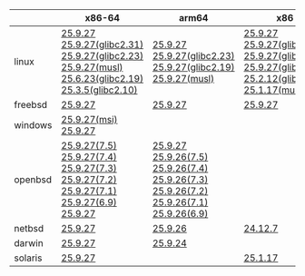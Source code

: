 ||x86-64|arm64|x86|ppc64le|armv7|armel|
| --- | --- | --- | --- | --- | --- | --- |
|linux|[25.9.27](https://github.com/roswell/sbcl_head/releases/download/25.9.27/sbcl-25.9.27-x86-64-linux-binary.tar.bz2)<br />[25.9.27(glibc2.31)](https://github.com/roswell/sbcl_head/releases/download/25.9.27/sbcl-25.9.27-x86-64-linux-glibc2.31-binary.tar.bz2)<br />[25.9.27(glibc2.23)](https://github.com/roswell/sbcl_head/releases/download/25.9.27/sbcl-25.9.27-x86-64-linux-glibc2.23-binary.tar.bz2)<br />[25.9.27(musl)](https://github.com/roswell/sbcl_head/releases/download/25.9.27/sbcl-25.9.27-x86-64-linux-musl-binary.tar.bz2)<br />[25.6.23(glibc2.19)](https://github.com/roswell/sbcl_head/releases/download/25.6.23/sbcl-25.6.23-x86-64-linux-glibc2.19-binary.tar.bz2)<br />[25.3.5(glibc2.10)](https://github.com/roswell/sbcl_head/releases/download/25.3.5/sbcl-25.3.5-x86-64-linux-glibc2.10-binary.tar.bz2)<br />|[25.9.27](https://github.com/roswell/sbcl_head/releases/download/25.9.27/sbcl-25.9.27-arm64-linux-binary.tar.bz2)<br />[25.9.27(glibc2.23)](https://github.com/roswell/sbcl_head/releases/download/25.9.27/sbcl-25.9.27-arm64-linux-glibc2.23-binary.tar.bz2)<br />[25.9.27(glibc2.19)](https://github.com/roswell/sbcl_head/releases/download/25.9.27/sbcl-25.9.27-arm64-linux-glibc2.19-binary.tar.bz2)<br />[25.9.27(musl)](https://github.com/roswell/sbcl_head/releases/download/25.9.27/sbcl-25.9.27-arm64-linux-musl-binary.tar.bz2)<br />|[25.9.27](https://github.com/roswell/sbcl_head/releases/download/25.9.27/sbcl-25.9.27-x86-linux-binary.tar.bz2)<br />[25.9.27(glibc2.31)](https://github.com/roswell/sbcl_head/releases/download/25.9.27/sbcl-25.9.27-x86-linux-glibc2.31-binary.tar.bz2)<br />[25.9.27(glibc2.23)](https://github.com/roswell/sbcl_head/releases/download/25.9.27/sbcl-25.9.27-x86-linux-glibc2.23-binary.tar.bz2)<br />[25.9.27(glibc2.19)](https://github.com/roswell/sbcl_head/releases/download/25.9.27/sbcl-25.9.27-x86-linux-glibc2.19-binary.tar.bz2)<br />[25.2.12(glibc2.10)](https://github.com/roswell/sbcl_head/releases/download/25.2.12/sbcl-25.2.12-x86-linux-glibc2.10-binary.tar.bz2)<br />[25.1.17(musl)](https://github.com/roswell/sbcl_head/releases/download/25.1.17/sbcl-25.1.17-x86-linux-musl-binary.tar.bz2)<br />|[25.9.11](https://github.com/roswell/sbcl_head/releases/download/25.9.11/sbcl-25.9.11-ppc64le-linux-binary.tar.bz2)<br />[25.9.11(glibc2.23)](https://github.com/roswell/sbcl_head/releases/download/25.9.11/sbcl-25.9.11-ppc64le-linux-glibc2.23-binary.tar.bz2)<br />[25.9.11(glibc2.19)](https://github.com/roswell/sbcl_head/releases/download/25.9.11/sbcl-25.9.11-ppc64le-linux-glibc2.19-binary.tar.bz2)<br />|[25.9.26](https://github.com/roswell/sbcl_head/releases/download/25.9.26/sbcl-25.9.26-armv7-linux-binary.tar.bz2)<br />|[25.1.17](https://github.com/roswell/sbcl_head/releases/download/25.1.17/sbcl-25.1.17-armel-linux-binary.tar.bz2)<br />|
|freebsd|[25.9.27](https://github.com/roswell/sbcl_head/releases/download/25.9.27/sbcl-25.9.27-x86-64-freebsd-binary.tar.bz2)<br />|[25.9.27](https://github.com/roswell/sbcl_head/releases/download/25.9.27/sbcl-25.9.27-arm64-freebsd-binary.tar.bz2)<br />|[25.9.27](https://github.com/roswell/sbcl_head/releases/download/25.9.27/sbcl-25.9.27-x86-freebsd-binary.tar.bz2)<br />||||
|windows|[25.9.27(msi)](https://github.com/roswell/sbcl_head/releases/download/25.9.27/sbcl-25.9.27-x86-64-windows-binary.msi)<br />[25.9.27](https://github.com/roswell/sbcl_head/releases/download/25.9.27/sbcl-25.9.27-x86-64-windows-binary.tar.bz2)<br />||||||
|openbsd|[25.9.27(7.5)](https://github.com/roswell/sbcl_head/releases/download/25.9.27/sbcl-25.9.27-x86-64-openbsd-7.5-binary.tar.bz2)<br />[25.9.27(7.4)](https://github.com/roswell/sbcl_head/releases/download/25.9.27/sbcl-25.9.27-x86-64-openbsd-7.4-binary.tar.bz2)<br />[25.9.27(7.3)](https://github.com/roswell/sbcl_head/releases/download/25.9.27/sbcl-25.9.27-x86-64-openbsd-7.3-binary.tar.bz2)<br />[25.9.27(7.2)](https://github.com/roswell/sbcl_head/releases/download/25.9.27/sbcl-25.9.27-x86-64-openbsd-7.2-binary.tar.bz2)<br />[25.9.27(7.1)](https://github.com/roswell/sbcl_head/releases/download/25.9.27/sbcl-25.9.27-x86-64-openbsd-7.1-binary.tar.bz2)<br />[25.9.27(6.9)](https://github.com/roswell/sbcl_head/releases/download/25.9.27/sbcl-25.9.27-x86-64-openbsd-6.9-binary.tar.bz2)<br />[25.9.27](https://github.com/roswell/sbcl_head/releases/download/25.9.27/sbcl-25.9.27-x86-64-openbsd-binary.tar.bz2)<br />|[25.9.27](https://github.com/roswell/sbcl_head/releases/download/25.9.27/sbcl-25.9.27-arm64-openbsd-binary.tar.bz2)<br />[25.9.26(7.5)](https://github.com/roswell/sbcl_head/releases/download/25.9.26/sbcl-25.9.26-arm64-openbsd-7.5-binary.tar.bz2)<br />[25.9.26(7.4)](https://github.com/roswell/sbcl_head/releases/download/25.9.26/sbcl-25.9.26-arm64-openbsd-7.4-binary.tar.bz2)<br />[25.9.26(7.3)](https://github.com/roswell/sbcl_head/releases/download/25.9.26/sbcl-25.9.26-arm64-openbsd-7.3-binary.tar.bz2)<br />[25.9.26(7.2)](https://github.com/roswell/sbcl_head/releases/download/25.9.26/sbcl-25.9.26-arm64-openbsd-7.2-binary.tar.bz2)<br />[25.9.26(7.1)](https://github.com/roswell/sbcl_head/releases/download/25.9.26/sbcl-25.9.26-arm64-openbsd-7.1-binary.tar.bz2)<br />[25.9.26(6.9)](https://github.com/roswell/sbcl_head/releases/download/25.9.26/sbcl-25.9.26-arm64-openbsd-6.9-binary.tar.bz2)<br />|||||
|netbsd|[25.9.27](https://github.com/roswell/sbcl_head/releases/download/25.9.27/sbcl-25.9.27-x86-64-netbsd-binary.tar.bz2)<br />|[25.9.26](https://github.com/roswell/sbcl_head/releases/download/25.9.26/sbcl-25.9.26-arm64-netbsd-binary.tar.bz2)<br />|[24.12.7](https://github.com/roswell/sbcl_head/releases/download/24.12.7/sbcl-24.12.7-x86-netbsd-binary.tar.bz2)<br />||||
|darwin|[25.9.27](https://github.com/roswell/sbcl_head/releases/download/25.9.27/sbcl-25.9.27-x86-64-darwin-binary.tar.bz2)<br />|[25.9.24](https://github.com/roswell/sbcl_head/releases/download/25.9.24/sbcl-25.9.24-arm64-darwin-binary.tar.bz2)<br />|||||
|solaris|[25.9.27](https://github.com/roswell/sbcl_head/releases/download/25.9.27/sbcl-25.9.27-x86-64-solaris-binary.tar.bz2)<br />||[25.1.17](https://github.com/roswell/sbcl_head/releases/download/25.1.17/sbcl-25.1.17-x86-solaris-binary.tar.bz2)<br />||||
